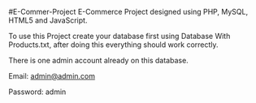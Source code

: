 #E-Commer-Project
E-Commerce Project designed using PHP, MySQL, HTML5 and JavaScript.

To use this Project create your database first using Database With Products.txt, after doing this everything should work correctly.

There is one admin account already on this database.

Email:
admin@admin.com

Password:
admin
